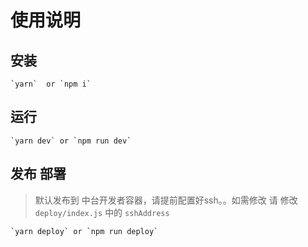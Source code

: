 # 使用说明

## 安装

```
`yarn`  or `npm i`
```

## 运行

```
`yarn dev` or `npm run dev`
```

## 发布 部署
> 默认发布到 中台开发者容器，请提前配置好ssh。。如需修改 请 修改 `deploy/index.js` 中的  `sshAddress`

```
`yarn deploy` or `npm run deploy`
```